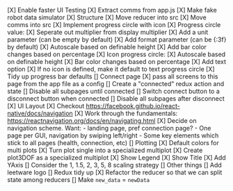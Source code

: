 [X] Enable faster UI Testing
  [X] Extract comms from app.js
  [X] Make fake robot data simulator
[X] Structure
  [X] Move reducer into src
  [X] Move comms into src
[X] Implement progress circle with icon
[X] Progress circle value:
  [X] Seperate out multiplier from display multiplier
  [X] Add a unit parameter (can be empty by default)
  [X] Add format parameter (can be {:3f} by default)
  [X] Autoscale based on definable height
  [X] Add bar color changes based on percentage
[X] Icon progress circle:
  [X] Autoscale based on definable height
  [X] Bar color changes based on percentage
  [X] Add text option
  [X] If no icon is defined, make it default to text progress circle
  [X] Tidy up progress bar defaults
[] Connect page
  [X] pass all screens to this page from the app file as a config
  [] Create a "connected" redux action and state
  [] Disable all subpages until connected
  [] Switch connect button to a disconnect button when connected
  [] Disable all subpages after disconnect
[X] UI Layout
  [X] Checkout https://facebook.github.io/react-native/docs/navigation
  [X] Work through the fundamentals: https://reactnavigation.org/docs/en/navigating.html
  [X] Decide on navigation scheme. Want:
    - landing page, pref connection page?
    - One page per GUI, navigation by swiping left/right
    - Some key elements which stick to all pages (health, connection, etc)
[] Plotting
  [X] Default colors for multi plots
  [X] Turn plot single into a specialized multiplot
  [X] Create plot3DOF as a specialized multiplot
  [X] Show Legend
  [X] Show Title
  [X] Add YAxis
  [] Consider the 1, 1.5, 2, 3, 5, 8 scaling strategy
[] Other things
  [] Add leetware logo
[] Redux tidy up
  [X] Refactor the reducer so that we can split state among reducers
  [] Make `new_data` = `newData`



